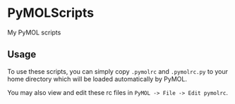 # PyMOLScripts

My PyMOL scripts

## Usage

To use these scripts, you can simply copy `.pymolrc` and `.pymolrc.py` to your home directory which will be loaded automatically by PyMOL.

You may also view and edit these rc files in `PyMOL -> File -> Edit pymolrc`.
